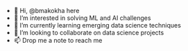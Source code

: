- 👋 Hi, @bmakokha here
- 👀 I’m interested in solving ML and AI challenges
- 🌱 I’m currently learning emerging data science techniques
- 💞️ I’m looking to collaborate on data science projects
- 📫 Drop me a note to reach me

<!---
bmakokha/bmakokha is a ✨ special ✨ repository because its `README.md` (this file) appears on your GitHub profile.
You can click the Preview link to take a look at your changes.
--->
